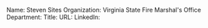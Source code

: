 Name: Steven Sites 
Organization: Virginia State Fire Marshal's Office
Department: 
Title: 
URL:
LinkedIn: